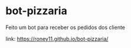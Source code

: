# bot-pizzaria

Feito um bot para receber os pedidos dos cliente 

link: https://roney11.github.io/bot-pizzaria/

